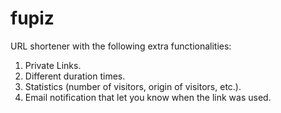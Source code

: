 # fupiz

URL shortener with the following extra functionalities:

1. Private Links.
2. Different duration times.
3. Statistics (number of visitors, origin of visitors, etc.).
4. Email notification that let you know when the link was used.


